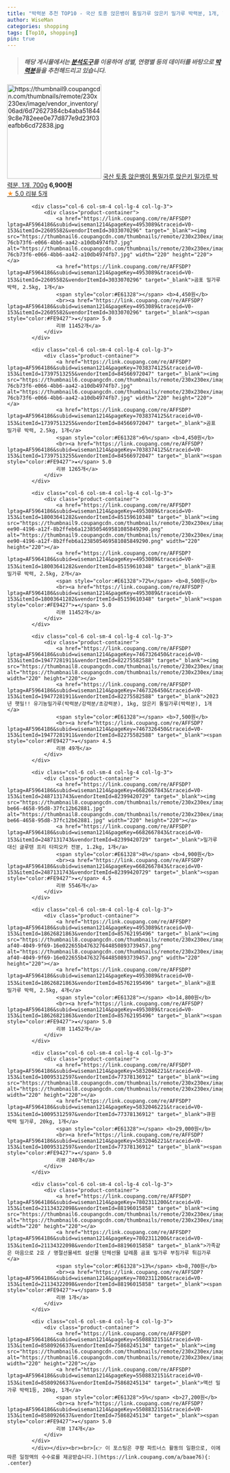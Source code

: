 ```yaml
---
title: "박력분 추천 TOP10 - 국산 토종 앉은뱅이 통밀가루 앉은키 밀가루 박력분, 1개, 700g"
author: WiseMan
categories: shopping
tags: [Top10, shopping]
pin: true
---
```


> ##### 해당 게시물에서는 [**분석도구**](https://itemscout.io/)를 이용하여 **성별**, **연령별** 등의 데이터를 바탕으로 [**박력분**](https://link.coupang.com/a/baae76)들을 추천해드리고 있습니다.
<div class="container"><div class="row">
            <div class="col-6 col-sm-4 col-lg-4 col-lg-3">
                <div class="product-container">
                    <a href="https://link.coupang.com/re/AFFSDP?lptag=AF5964186&subid=wiseman1214&pageKey=7202013533&traceid=V0-153&itemId=18206801563&vendorItemId=85355066488" target="_blank"><img src="https://thumbnail9.coupangcdn.com/thumbnails/remote/230x230ex/image/vendor_inventory/06ad/6d72627384cb4aba518449c8e782eee0e77d877e9d23f03eafbb6cd72838.jpg" alt="https://thumbnail9.coupangcdn.com/thumbnails/remote/230x230ex/image/vendor_inventory/06ad/6d72627384cb4aba518449c8e782eee0e77d877e9d23f03eafbb6cd72838.jpg" width="220" height="220"></a>
                    <a href="https://link.coupang.com/re/AFFSDP?lptag=AF5964186&subid=wiseman1214&pageKey=7202013533&traceid=V0-153&itemId=18206801563&vendorItemId=85355066488" target="_blank">국산 토종 앉은뱅이 통밀가루 앉은키 밀가루 박력분, 1개, 700g</a>
                    <span style="color:#E61328"></span> <b>6,900원</b>
                    <br><a href="https://link.coupang.com/re/AFFSDP?lptag=AF5964186&subid=wiseman1214&pageKey=7202013533&traceid=V0-153&itemId=18206801563&vendorItemId=85355066488" target="_blank"><span style="color:#FE9427">★</span> 5.0
                    리뷰 5개</a>
                </div>
            </div>
            
            <div class="col-6 col-sm-4 col-lg-4 col-lg-3">
                <div class="product-container">
                    <a href="https://link.coupang.com/re/AFFSDP?lptag=AF5964186&subid=wiseman1214&pageKey=4953089&traceid=V0-153&itemId=22605582&vendorItemId=3033070296" target="_blank"><img src="https://thumbnail6.coupangcdn.com/thumbnails/remote/230x230ex/image/retail/images/355169004534985-76cb73f6-e066-4bb6-aa42-a10db4974fb7.jpg" alt="https://thumbnail6.coupangcdn.com/thumbnails/remote/230x230ex/image/retail/images/355169004534985-76cb73f6-e066-4bb6-aa42-a10db4974fb7.jpg" width="220" height="220"></a>
                    <a href="https://link.coupang.com/re/AFFSDP?lptag=AF5964186&subid=wiseman1214&pageKey=4953089&traceid=V0-153&itemId=22605582&vendorItemId=3033070296" target="_blank">곰표 밀가루 박력, 2.5kg, 1개</a>
                    <span style="color:#E61328"></span> <b>4,450원</b>
                    <br><a href="https://link.coupang.com/re/AFFSDP?lptag=AF5964186&subid=wiseman1214&pageKey=4953089&traceid=V0-153&itemId=22605582&vendorItemId=3033070296" target="_blank"><span style="color:#FE9427">★</span> 5.0
                    리뷰 11452개</a>
                </div>
            </div>
            
            <div class="col-6 col-sm-4 col-lg-4 col-lg-3">
                <div class="product-container">
                    <a href="https://link.coupang.com/re/AFFSDP?lptag=AF5964186&subid=wiseman1214&pageKey=7038374125&traceid=V0-153&itemId=17397513255&vendorItemId=84566972047" target="_blank"><img src="https://thumbnail6.coupangcdn.com/thumbnails/remote/230x230ex/image/retail/images/355169004534985-76cb73f6-e066-4bb6-aa42-a10db4974fb7.jpg" alt="https://thumbnail6.coupangcdn.com/thumbnails/remote/230x230ex/image/retail/images/355169004534985-76cb73f6-e066-4bb6-aa42-a10db4974fb7.jpg" width="220" height="220"></a>
                    <a href="https://link.coupang.com/re/AFFSDP?lptag=AF5964186&subid=wiseman1214&pageKey=7038374125&traceid=V0-153&itemId=17397513255&vendorItemId=84566972047" target="_blank">곰표 밀가루 박력, 2.5kg, 1개</a>
                    <span style="color:#E61328">6%</span> <b>4,450원</b>
                    <br><a href="https://link.coupang.com/re/AFFSDP?lptag=AF5964186&subid=wiseman1214&pageKey=7038374125&traceid=V0-153&itemId=17397513255&vendorItemId=84566972047" target="_blank"><span style="color:#FE9427">★</span> 5.0
                    리뷰 1265개</a>
                </div>
            </div>
            
            <div class="col-6 col-sm-4 col-lg-4 col-lg-3">
                <div class="product-container">
                    <a href="https://link.coupang.com/re/AFFSDP?lptag=AF5964186&subid=wiseman1214&pageKey=4953089&traceid=V0-153&itemId=18003641282&vendorItemId=85159610348" target="_blank"><img src="https://thumbnail9.coupangcdn.com/thumbnails/remote/230x230ex/image/retail/images/2560713b-ee90-4196-a12f-8b2ffeb6a1238505469581085849290.png" alt="https://thumbnail9.coupangcdn.com/thumbnails/remote/230x230ex/image/retail/images/2560713b-ee90-4196-a12f-8b2ffeb6a1238505469581085849290.png" width="220" height="220"></a>
                    <a href="https://link.coupang.com/re/AFFSDP?lptag=AF5964186&subid=wiseman1214&pageKey=4953089&traceid=V0-153&itemId=18003641282&vendorItemId=85159610348" target="_blank">곰표 밀가루 박력, 2.5kg, 2개</a>
                    <span style="color:#E61328">72%</span> <b>8,500원</b>
                    <br><a href="https://link.coupang.com/re/AFFSDP?lptag=AF5964186&subid=wiseman1214&pageKey=4953089&traceid=V0-153&itemId=18003641282&vendorItemId=85159610348" target="_blank"><span style="color:#FE9427">★</span> 5.0
                    리뷰 11452개</a>
                </div>
            </div>
            
            <div class="col-6 col-sm-4 col-lg-4 col-lg-3">
                <div class="product-container">
                    <a href="https://link.coupang.com/re/AFFSDP?lptag=AF5964186&subid=wiseman1214&pageKey=7467326450&traceid=V0-153&itemId=19477281911&vendorItemId=82275582588" target="_blank"><img src="https://thumbnail8.coupangcdn.com/thumbnails/remote/230x230ex/image/vendor_inventory/8d8c/e84a4c23674613d8818bfeb7e8e822d007e7d09e8981ee2994271541e8ef.jpg" alt="https://thumbnail8.coupangcdn.com/thumbnails/remote/230x230ex/image/vendor_inventory/8d8c/e84a4c23674613d8818bfeb7e8e822d007e7d09e8981ee2994271541e8ef.jpg" width="220" height="220"></a>
                    <a href="https://link.coupang.com/re/AFFSDP?lptag=AF5964186&subid=wiseman1214&pageKey=7467326450&traceid=V0-153&itemId=19477281911&vendorItemId=82275582588" target="_blank">2023년 햇밀!! 유기농밀가루(박력분/강력분/초강력분), 1kg, 앉은키 통밀가루(박력분), 1개</a>
                    <span style="color:#E61328"></span> <b>7,500원</b>
                    <br><a href="https://link.coupang.com/re/AFFSDP?lptag=AF5964186&subid=wiseman1214&pageKey=7467326450&traceid=V0-153&itemId=19477281911&vendorItemId=82275582588" target="_blank"><span style="color:#FE9427">★</span> 4.5
                    리뷰 49개</a>
                </div>
            </div>
            
            <div class="col-6 col-sm-4 col-lg-4 col-lg-3">
                <div class="product-container">
                    <a href="https://link.coupang.com/re/AFFSDP?lptag=AF5964186&subid=wiseman1214&pageKey=6682667843&traceid=V0-153&itemId=2487131743&vendorItemId=82399420729" target="_blank"><img src="https://thumbnail8.coupangcdn.com/thumbnails/remote/230x230ex/image/retail/images/2021/03/28/11/9/5fe763da-be66-4658-95d8-37fc12b62881.jpg" alt="https://thumbnail8.coupangcdn.com/thumbnails/remote/230x230ex/image/retail/images/2021/03/28/11/9/5fe763da-be66-4658-95d8-37fc12b62881.jpg" width="220" height="220"></a>
                    <a href="https://link.coupang.com/re/AFFSDP?lptag=AF5964186&subid=wiseman1214&pageKey=6682667843&traceid=V0-153&itemId=2487131743&vendorItemId=82399420729" target="_blank">밀가루 대신 글루텐 프리 타피오카 전분, 1.2kg, 1개</a>
                    <span style="color:#E61328">8%</span> <b>4,900원</b>
                    <br><a href="https://link.coupang.com/re/AFFSDP?lptag=AF5964186&subid=wiseman1214&pageKey=6682667843&traceid=V0-153&itemId=2487131743&vendorItemId=82399420729" target="_blank"><span style="color:#FE9427">★</span> 4.5
                    리뷰 5546개</a>
                </div>
            </div>
            
            <div class="col-6 col-sm-4 col-lg-4 col-lg-3">
                <div class="product-container">
                    <a href="https://link.coupang.com/re/AFFSDP?lptag=AF5964186&subid=wiseman1214&pageKey=4953089&traceid=V0-153&itemId=18626821863&vendorItemId=85762195496" target="_blank"><img src="https://thumbnail8.coupangcdn.com/thumbnails/remote/230x230ex/image/retail/images/3312ec8c-af40-4049-9f69-16e022655b476327644850893739457.png" alt="https://thumbnail8.coupangcdn.com/thumbnails/remote/230x230ex/image/retail/images/3312ec8c-af40-4049-9f69-16e022655b476327644850893739457.png" width="220" height="220"></a>
                    <a href="https://link.coupang.com/re/AFFSDP?lptag=AF5964186&subid=wiseman1214&pageKey=4953089&traceid=V0-153&itemId=18626821863&vendorItemId=85762195496" target="_blank">곰표 밀가루 박력, 2.5kg, 4개</a>
                    <span style="color:#E61328"></span> <b>14,800원</b>
                    <br><a href="https://link.coupang.com/re/AFFSDP?lptag=AF5964186&subid=wiseman1214&pageKey=4953089&traceid=V0-153&itemId=18626821863&vendorItemId=85762195496" target="_blank"><span style="color:#FE9427">★</span> 5.0
                    리뷰 11452개</a>
                </div>
            </div>
            
            <div class="col-6 col-sm-4 col-lg-4 col-lg-3">
                <div class="product-container">
                    <a href="https://link.coupang.com/re/AFFSDP?lptag=AF5964186&subid=wiseman1214&pageKey=5832046221&traceid=V0-153&itemId=10095312597&vendorItemId=77378136912" target="_blank"><img src="https://thumbnail8.coupangcdn.com/thumbnails/remote/230x230ex/image/rs_quotation_api/fkwtrmvo/32191bc7cc07426482b87fd1241f90e6.jpg" alt="https://thumbnail8.coupangcdn.com/thumbnails/remote/230x230ex/image/rs_quotation_api/fkwtrmvo/32191bc7cc07426482b87fd1241f90e6.jpg" width="220" height="220"></a>
                    <a href="https://link.coupang.com/re/AFFSDP?lptag=AF5964186&subid=wiseman1214&pageKey=5832046221&traceid=V0-153&itemId=10095312597&vendorItemId=77378136912" target="_blank">큐원 박력 밀가루, 20kg, 1개</a>
                    <span style="color:#E61328"></span> <b>29,000원</b>
                    <br><a href="https://link.coupang.com/re/AFFSDP?lptag=AF5964186&subid=wiseman1214&pageKey=5832046221&traceid=V0-153&itemId=10095312597&vendorItemId=77378136912" target="_blank"><span style="color:#FE9427">★</span> 5.0
                    리뷰 240개</a>
                </div>
            </div>
            
            <div class="col-6 col-sm-4 col-lg-4 col-lg-3">
                <div class="product-container">
                    <a href="https://link.coupang.com/re/AFFSDP?lptag=AF5964186&subid=wiseman1214&pageKey=7802311200&traceid=V0-153&itemId=21134322098&vendorItemId=88196015858" target="_blank"><img src="https://thumbnail6.coupangcdn.com/thumbnails/remote/230x230ex/image/vendor_inventory/fa9b/5a2a7ef8051a133f29209fc2090218b3821f19de4872d01dab953b336aa8.jpg" alt="https://thumbnail6.coupangcdn.com/thumbnails/remote/230x230ex/image/vendor_inventory/fa9b/5a2a7ef8051a133f29209fc2090218b3821f19de4872d01dab953b336aa8.jpg" width="220" height="220"></a>
                    <a href="https://link.coupang.com/re/AFFSDP?lptag=AF5964186&subid=wiseman1214&pageKey=7802311200&traceid=V0-153&itemId=21134322098&vendorItemId=88196015858" target="_blank">가족같은 마음으로 2호 / 명절선물세트 설선물 단체선물 답례품 곰표 밀가루 부침가루 튀김가루</a>
                    <span style="color:#E61328">13%</span> <b>8,700원</b>
                    <br><a href="https://link.coupang.com/re/AFFSDP?lptag=AF5964186&subid=wiseman1214&pageKey=7802311200&traceid=V0-153&itemId=21134322098&vendorItemId=88196015858" target="_blank"><span style="color:#FE9427">★</span> 5.0
                    리뷰 1개</a>
                </div>
            </div>
            
            <div class="col-6 col-sm-4 col-lg-4 col-lg-3">
                <div class="product-container">
                    <a href="https://link.coupang.com/re/AFFSDP?lptag=AF5964186&subid=wiseman1214&pageKey=5508832151&traceid=V0-153&itemId=8580926637&vendorItemId=75868245134" target="_blank"><img src="https://thumbnail6.coupangcdn.com/thumbnails/remote/230x230ex/image/rs_quotation_api/6vm6wvtw/6012f9ac685440148c4430dd313f4a0c.jpg" alt="https://thumbnail6.coupangcdn.com/thumbnails/remote/230x230ex/image/rs_quotation_api/6vm6wvtw/6012f9ac685440148c4430dd313f4a0c.jpg" width="220" height="220"></a>
                    <a href="https://link.coupang.com/re/AFFSDP?lptag=AF5964186&subid=wiseman1214&pageKey=5508832151&traceid=V0-153&itemId=8580926637&vendorItemId=75868245134" target="_blank">맥선 밀가루 박력1등, 20kg, 1개</a>
                    <span style="color:#E61328">5%</span> <b>27,200원</b>
                    <br><a href="https://link.coupang.com/re/AFFSDP?lptag=AF5964186&subid=wiseman1214&pageKey=5508832151&traceid=V0-153&itemId=8580926637&vendorItemId=75868245134" target="_blank"><span style="color:#FE9427">★</span> 5.0
                    리뷰 174개</a>
                </div>
            </div>
            </div></div><br><br>[👉 이 포스팅은 쿠팡 파트너스 활동의 일환으로, 이에 따른 일정액의 수수료를 제공받습니다.](https://link.coupang.com/a/baae76){: .center}